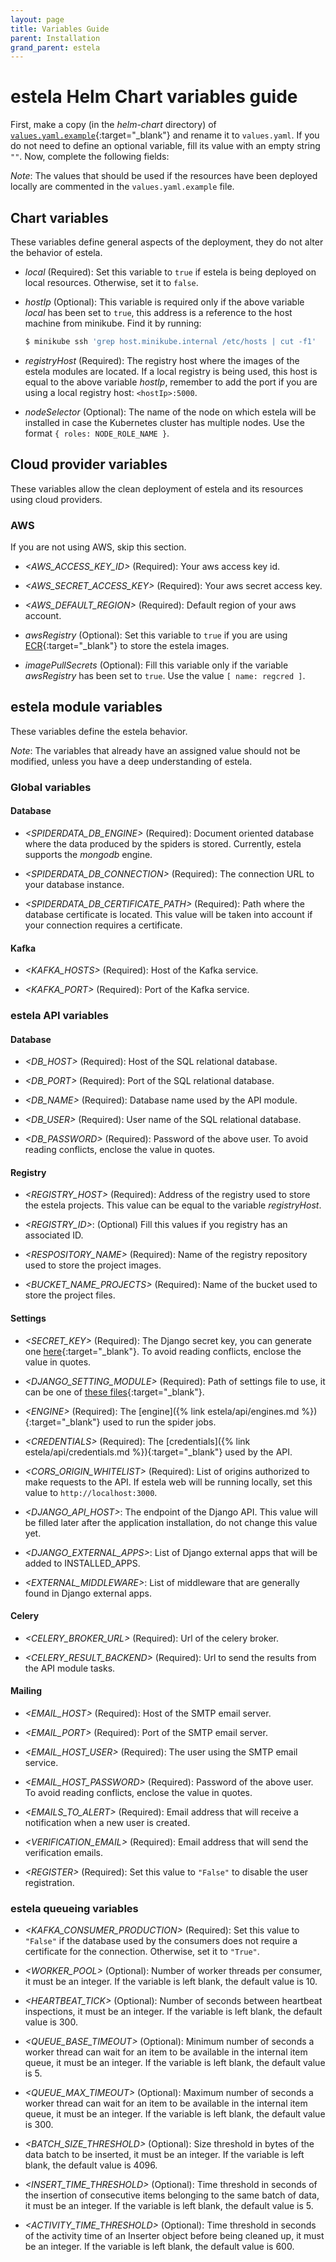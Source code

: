 ```yaml
---
layout: page
title: Variables Guide
parent: Installation
grand_parent: estela
---
```


# estela Helm Chart variables guide

First, make a copy (in the _helm-chart_ directory) of 
[`values.yaml.example`](https://github.com/bitmakerla/estela/tree/main/installation/helm-chart/values.yaml.example){:target="_blank"}
and rename it to `values.yaml`. If you do not need to define an optional 
variable, fill its value with an empty string `""`. Now, complete the following fields:

_Note_: The values that should be used if the resources have been deployed locally are
commented in the `values.yaml.example` file.

## Chart variables

These variables define general aspects of the deployment, they do not alter the behavior
of estela.

* _local_ (Required): Set this variable to `true` if estela is being deployed on local
  resources. Otherwise, set it to `false`.

* _hostIp_ (Optional): This variable is required only if the above variable _local_ has 
  been set to `true`, this address is a reference to the host machine from minikube. 
  Find it by running:
  ```bash
  $ minikube ssh 'grep host.minikube.internal /etc/hosts | cut -f1'
  ```

* _registryHost_ (Required): The registry host where the images of the estela modules are 
  located. If a local registry is being used, this host is equal to the above variable
  _hostIp_, remember to add the port if you are using a local registry host: `<hostIp>:5000`.

* _nodeSelector_ (Optional): The name of the node on which estela will be installed in case
  the Kubernetes cluster has multiple nodes. Use the format `{ roles: NODE_ROLE_NAME }`.
  
## Cloud provider variables

These variables allow the clean deployment of estela and its resources using cloud providers.

### AWS

If you are not using AWS, skip this section.

* _<AWS\_ACCESS\_KEY\_ID>_ (Required): Your aws access key id.

* _<AWS\_SECRET\_ACCESS\_KEY>_ (Required): Your aws secret access key.

* _<AWS\_DEFAULT\_REGION>_ (Required): Default region of your aws account.

* _awsRegistry_ (Optional): Set this variable to `true` if you are using
  [ECR](https://aws.amazon.com/ecr/){:target="_blank"} to store the estela images.

* _imagePullSecrets_ (Optional): Fill this variable only if the variable _awsRegistry_ 
  has been set to `true`. Use the value `[ name: regcred ]`.

## estela module variables

These variables define the estela behavior.

_Note_: The variables that already have an assigned value should not be modified, unless
you have a deep understanding of estela.

### Global variables

#### Database

* _<SPIDERDATA\_DB\_ENGINE>_ (Required): Document oriented database where the data produced 
  by the spiders is stored. Currently, estela supports the _mongodb_ engine.

* _<SPIDERDATA\_DB\_CONNECTION>_ (Required): The connection URL to your database instance.

* _<SPIDERDATA\_DB\_CERTIFICATE\_PATH>_ (Required): Path where the database certificate is
  located. This value will be taken into account if your connection requires a certificate.
  
#### Kafka

* _<KAFKA\_HOSTS>_ (Required): Host of the Kafka service.

* _<KAFKA\_PORT>_ (Required): Port of the Kafka service.

### estela API variables

#### Database

* _<DB\_HOST>_ (Required): Host of the SQL relational database.

* _<DB\_PORT>_ (Required): Port of the SQL relational database.

* _<DB\_NAME>_ (Required): Database name used by the API module.

* _<DB\_USER>_ (Required): User name of the SQL relational database.

* _<DB\_PASSWORD>_ (Required): Password of the above user. To avoid reading conflicts, 
  enclose the value in quotes.

#### Registry

* _<REGISTRY\_HOST>_ (Required): Address of the registry used to store the estela projects.
  This value can be equal to the variable _registryHost_.

* _<REGISTRY\_ID>_: (Optional) Fill this values if you registry has an associated ID.

* _<RESPOSITORY\_NAME>_ (Required): Name of the registry repository used to store the
  project images.

* _<BUCKET\_NAME\_PROJECTS>_ (Required): Name of the bucket used to store the project files.

#### Settings

* _<SECRET\_KEY>_ (Required): The Django secret key, you can generate one 
  [here](https://djecrety.ir/){:target="_blank"}. To avoid reading conflicts, enclose 
  the value in quotes.

* _<DJANGO\_SETTING\_MODULE>_ (Required): Path of settings file to use, it can be one of 
  [these files](https://github.com/bitmakerla/estela/tree/main/estela-api/config/settings){:target="_blank"}.
  
* _\<ENGINE\>_ (Required): The [engine]({% link estela/api/engines.md %}){:target="_blank"} 
  used to run the spider jobs.

* _\<CREDENTIALS\>_ (Required): The
  [credentials]({% link estela/api/credentials.md %}){:target="_blank"}
  used by the API.
  
* _<CORS\_ORIGIN\_WHITELIST>_ (Required): List of origins authorized to make requests to
  the API. If estela web will be running locally, set this value to `http://localhost:3000`.
  
* _<DJANGO\_API\_HOST>_: The endpoint of the Django API. This value will be filled later
  after the application installation, do not change this value yet.

* _<DJANGO\_EXTERNAL\_APPS>_: List of Django external apps that will be added to INSTALLED_APPS.

* _<EXTERNAL\_MIDDLEWARE>_: List of middleware that are generally found in Django external apps.

#### Celery

* _<CELERY\_BROKER\_URL>_ (Required): Url of the celery broker.

* _<CELERY\_RESULT\_BACKEND>_ (Required): Url to send the results from the API module tasks.

#### Mailing

* _<EMAIL\_HOST>_ (Required): Host of the SMTP email server.

* _<EMAIL\_PORT>_ (Required): Port of the SMTP email server.

* _<EMAIL\_HOST\_USER>_ (Required): The user using the SMTP email service.

* _<EMAIL\_HOST\_PASSWORD>_ (Required): Password of the above user. To avoid reading 
  conflicts, enclose the value in quotes.

* _<EMAILS\_TO\_ALERT>_ (Required): Email address that will receive a notification when a 
  new user is created.

* _<VERIFICATION\_EMAIL>_ (Required): Email address that will send the verification emails.

* _\<REGISTER\>_ (Required): Set this value to `"False"` to disable the user registration.

### estela queueing variables

* _<KAFKA\_CONSUMER\_PRODUCTION>_ (Required): Set this value to `"False"` if the database
  used by the consumers does not require a certificate for the connection. Otherwise, set it
  to `"True"`.
  
* _<WORKER\_POOL>_ (Optional): Number of worker threads per consumer, it must be an integer.
  If the variable is left blank, the default value is 10.

* _<HEARTBEAT\_TICK>_ (Optional): Number of seconds between heartbeat inspections, it must
  be an integer. If the variable is left blank, the default value is 300.

* _<QUEUE\_BASE\_TIMEOUT>_ (Optional): Minimum number of seconds a worker thread can wait 
  for an item to be available in the internal item queue, it must be an integer. If the 
  variable is left blank, the default value is 5.

* _<QUEUE\_MAX\_TIMEOUT>_ (Optional): Maximum number of seconds a worker thread can wait 
  for an item to be available in the internal item queue, it must be an integer. If the 
  variable is left blank, the default value is 300.

* _<BATCH\_SIZE\_THRESHOLD>_ (Optional): Size threshold in bytes of the data batch to be
  inserted, it must be an integer. If the variable is left blank, the default value is 4096.

* _<INSERT\_TIME\_THRESHOLD>_ (Optional): Time threshold in seconds of the insertion of 
  consecutive items belonging to the same batch of data, it must be an integer. If the 
  variable is left blank, the default value is 5.

* _<ACTIVITY\_TIME\_THRESHOLD>_ (Optional): Time threshold in seconds of the activity time 
  of an Inserter object before being cleaned up, it must be an integer. If the variable is 
  left blank, the default value is 600.
